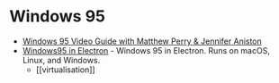 Windows 95
==========

* [Windows 95 Video Guide with Matthew Perry & Jennifer Aniston](https://www.youtube.com/watch?v=fXpfdq3WYu4)
* [Windows95 in Electron](https://github.com/felixrieseberg/windows95) - Windows 95 in Electron. Runs on macOS, Linux, and Windows. 
    * [[virtualisation]]